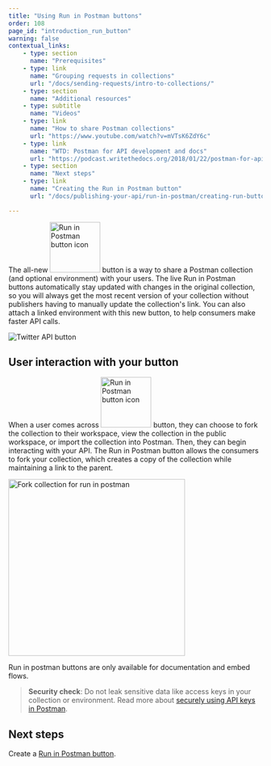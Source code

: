 ```yaml
---
title: "Using Run in Postman buttons"
order: 108
page_id: "introduction_run_button"
warning: false
contextual_links:
    - type: section
      name: "Prerequisites"
    - type: link
      name: "Grouping requests in collections"
      url: "/docs/sending-requests/intro-to-collections/"
    - type: section
      name: "Additional resources"
    - type: subtitle
      name: "Videos"
    - type: link
      name: "How to share Postman collections"
      url: "https://www.youtube.com/watch?v=mVTsK6ZdY6c"
    - type: link
      name: "WTD: Postman for API development and docs"
      url: "https://podcast.writethedocs.org/2018/01/22/postman-for-api-docs-write-the-docs/"
    - type: section
      name: "Next steps"
    - type: link
      name: "Creating the Run in Postman button"
      url: "/docs/publishing-your-api/run-in-postman/creating-run-button/"

---
```


The all-new <img alt="Run in Postman button icon" src="https://assets.postman.com/postman-docs/run-in-postman-button-icon.jpg" width="100px"/> button is a way to share a Postman collection (and optional environment) with your users. The live Run in Postman buttons automatically stay updated with changes in the original collection, so you will always get the most recent version of your collection without publishers having to manually update the collection's link. You can also attach a linked environment with this new button, to help consumers make faster API calls.

![Twitter API button](https://assets.postman.com/postman-docs/twitter-api-RIP-button.jpg)

## User interaction with your button

When a user comes across <img alt="Run in Postman button icon" src="https://assets.postman.com/postman-docs/run-in-postman-button-icon.jpg" width="100px"/> button, they can choose to fork the collection to their workspace, view the collection in the public workspace, or import the collection into Postman. Then, they can begin interacting with your API. The Run in Postman button allows the consumers to fork your collection, which creates a copy of the collection while maintaining a link to the parent.

<img alt="Fork collection for run in postman" src="https://assets.postman.com/postman-docs/fork-collection-for-run-in-postman.jpg" height="350px"/>

Run in postman buttons are only available for documentation and embed flows.

> **Security check**: Do not leak sensitive data like access keys in your collection or environment. Read more about [securely using API keys in Postman](https://blog.postman.com/how-to-use-api-keys/).

## Next steps

Create a [Run in Postman button](/docs/publishing-your-api/run-in-postman/creating-run-button/).
